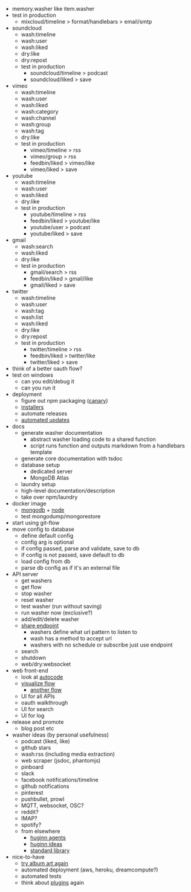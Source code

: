 - memory.washer like item.washer
- test in production
  - mixcloud/timeline > format/handlebars > email/smtp
- soundcloud
  - wash:timeline
  - wash:user
  - wash:liked
  - dry:like
  - dry:repost
  - test in production
    - soundcloud/timeline > podcast
    - soundcloud/liked > save
- vimeo
  - wash:timeline
  - wash:user
  - wash:liked
  - wash:category
  - wash:channel
  - wash:group
  - wash:tag
  - dry:like
  - test in production
    - vimeo/timeline > rss
    - vimeo/group > rss
    - feedbin/liked > vimeo/like
    - vimeo/liked > save
- youtube
  - wash:timeline
  - wash:user
  - wash:liked
  - dry:like
  - test in production
    - youtube/timeline > rss
    - feedbin/liked > youtube/like
    - youtube/user > podcast
    - youtube/liked > save
- gmail
  - wash:search
  - wash:liked
  - dry:like
  - test in production
    - gmail/search > rss
    - feedbin/liked > gmail/like
    - gmail/liked > save
- twitter
  - wash:timeline
  - wash:user
  - wash:tag
  - wash:list
  - wash:liked
  - dry:like
  - dry:repost
  - test in production
    - twitter/timeline > rss
    - feedbin/liked > twitter/like
    - twitter/liked > save
- think of a better oauth flow?
- test on windows
  - can you edit/debug it
  - can you run it
- deployment
  - figure out npm packaging ([canary](https://docs.npmjs.com/cli/dist-tag))
  - [installers](https://oclif.io/docs/releasing)
  - automate releases
  - [automated updates](https://oclif.io/docs/releasing)
- docs
  - generate washer documentation
    - abstract washer loading code to a shared function
    - script runs function and outputs markdown from a handlebars template
  - generate core documentation with tsdoc
  - database setup
    - dedicated server
    - MongoDB Atlas
  - laundry setup
  - high-level documentation/description
  - take over npm/laundry
- docker image
  - [mongodb](https://hub.docker.com/_/mongo/) + [node](https://hub.docker.com/_/node)
  - test mongodump/mongorestore
- start using git-flow
- move config to database
  - define default config
  - config arg is optional
  - if config passed, parse and validate, save to db
  - if config is not passed, save default to db
  - load config from db
  - parse db config as if it's an external file
- API server
  - get washers
  - get flow
  - stop washer
  - reset washer
  - test washer (run without saving)
  - run washer now (exclusive?)
  - add/edit/delete washer
  - [share endpoint](https://feedbin.com/help/sharing-read-it-later-services/)
    - washers define what url pattern to listen to
    - wash has a method to accept url
    - washers with no schedule or subscribe just use endpoint
  - search
  - shutdown
  - web/dry:websocket
- web front-end
  - look at [autocode](https://autocode.stdlib.com)
  - [visualize flow](https://observablehq.com/@nitaku/tangled-tree-visualization-ii)
    - [another flow](https://pudding.cool/2020/03/census-history/)
  - UI for all APIs
  - oauth walkthrough
  - UI for search
  - UI for log
- release and promote
  - blog post etc
- washer ideas (by personal usefulness)
  - podcast (liked, like)
  - github stars
  - wash:rss (including media extraction)
  - web scraper (jsdoc, phantomjs)
  - pinboard
  - slack
  - facebook notifications/timeline
  - github notifications
  - pinterest
  - pushbullet, prowl
  - MQTT, websocket, OSC?
  - reddit?
  - IMAP?
  - spotify?
  - from elsewhere
    - [huginn agents](https://github.com/huginn/huginn/wiki/Agent-Types-&-Descriptions)
    - [huginn ideas](https://github.com/huginn/huginn/issues/353)
    - [standard library](https://stdlib.com/search/)
- nice-to-have
  - [try album art again](https://stackoverflow.com/questions/18710992/how-to-add-album-art-with-ffmpeg)
  - automated deployment (aws, heroku, dreamcompute?)
  - automated tests
  - think about [plugins](https://lerna.js.org) again

